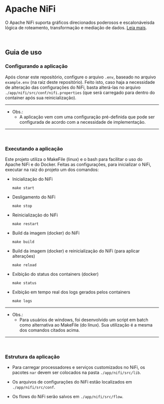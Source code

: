 # Apache NiFi

O Apache NiFi suporta gráficos direcionados poderosos e escalonáveis ​​da lógica de roteamento, transformação e mediação de dados. [Leia mais](https://nifi.apache.org/).

<br>

## Guia de uso

### Configurando a aplicação

Após clonar este repositório, configure o arquivo `.env`, baseado no arquivo `example.env` (na raiz deste repositório).
Feito isto, caso haja a necessidade de alteração das configurações do NiFi, basta alterá-las no arquivo `./app/nifi/src/conf/nifi.properties` (que será carregado para dentro do container após sua reinicialização).

---
* Obs.: 
    - A aplicação vem com uma configuração pré-definida que pode ser configurada de acordo com a necessidade de implementação.
---

<br>

### Executando a aplicação

Este projeto utiliza o MakeFile (linux) e o bash para facilitar o uso do Apache NiFi e do Docker. Feitas as configurações, para inicializar o NiFi, executar na raiz do projeto um dos comandos:

- Inicialização do NiFi
    ```
    make start
    ```

- Desligamento do NiFi
    ```
    make stop
    ```

- Reinicialização do NiFi
    ```
    make restart
    ```

- Build da imagem (docker) do NiFi
    ```
    make build
    ```

- Build da imagem (docker) e reinicialização do NiFi (para aplicar alterações)
    ```
    make reload
    ```

- Exibição do status dos containers (docker)
    ```
    make status
    ```

- Exibição em tempo real dos logs gerados pelos containers
    ```
    make logs
    ```

---
* Obs.: 
    - Para usuários de windows, foi desenvolvido um script em batch como alternativa ao MakeFile (do linux). Sua utilização é a mesma dos comandos citados acima.
---

<br>

### Estrutura da aplicação

- Para carregar processadores e serviços customizados no NiFi, os pacotes `nar` devem ser colocados na pasta `./app/nifi/src/lib`.

- Os arquivos de configurações do NiFi estão localizados em `./app/nifi/src/conf`.

- Os flows do NiFi serão salvos em `./app/nifi/src/flow`.